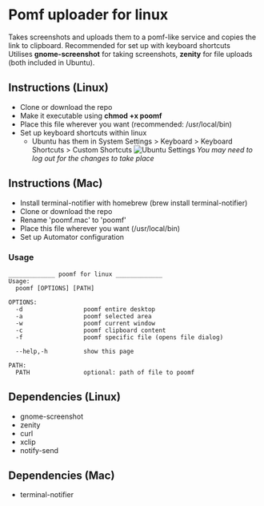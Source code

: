 Pomf uploader for linux
=====================

Takes screenshots and uploads them to a pomf-like service and copies the link to clipboard. Recommended for set up with keyboard shortcuts
<br>Utilises __gnome-screenshot__ for taking screenshots, __zenity__ for file uploads (both included in Ubuntu).

## Instructions (Linux)
- Clone or download the repo
- Make it executable using __chmod +x poomf__
- Place this file wherever you want (recommended: /usr/local/bin)
- Set up keyboard shortcuts within linux
  - Ubuntu has them in System Settings > Keyboard > Keyboard Shortcuts > Custom Shortcuts
![Ubuntu Settings](https://u.xpw.us/ivbodt.png)
*You may need to log out for the changes to take place*

## Instructions (Mac)
- Install terminal-notifier with homebrew (brew install terminal-notifier)
- Clone or download the repo
- Rename 'poomf.mac' to 'poomf'
- Place this file wherever you want (/usr/local/bin)
- Set up Automator configuration

### Usage
```
_____________ poomf for linux _____________
Usage:
  poomf [OPTIONS] [PATH]

OPTIONS:
  -d                 poomf entire desktop
  -a                 poomf selected area
  -w                 poomf current window
  -c                 poomf clipboard content
  -f                 poomf specific file (opens file dialog)

  --help,-h          show this page

PATH:
  PATH               optional: path of file to poomf
```

## Dependencies (Linux)
- gnome-screenshot
- zenity
- curl
- xclip
- notify-send

## Dependencies (Mac)
- terminal-notifier

